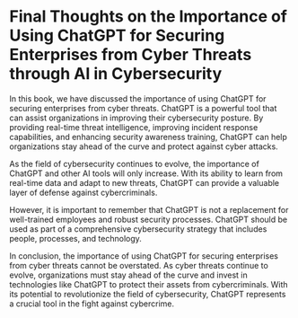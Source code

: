 Final Thoughts on the Importance of Using ChatGPT for Securing Enterprises from Cyber Threats through AI in Cybersecurity
=====================================================================================================================================

In this book, we have discussed the importance of using ChatGPT for securing enterprises from cyber threats. ChatGPT is a powerful tool that can assist organizations in improving their cybersecurity posture. By providing real-time threat intelligence, improving incident response capabilities, and enhancing security awareness training, ChatGPT can help organizations stay ahead of the curve and protect against cyber attacks.

As the field of cybersecurity continues to evolve, the importance of ChatGPT and other AI tools will only increase. With its ability to learn from real-time data and adapt to new threats, ChatGPT can provide a valuable layer of defense against cybercriminals.

However, it is important to remember that ChatGPT is not a replacement for well-trained employees and robust security processes. ChatGPT should be used as part of a comprehensive cybersecurity strategy that includes people, processes, and technology.

In conclusion, the importance of using ChatGPT for securing enterprises from cyber threats cannot be overstated. As cyber threats continue to evolve, organizations must stay ahead of the curve and invest in technologies like ChatGPT to protect their assets from cybercriminals. With its potential to revolutionize the field of cybersecurity, ChatGPT represents a crucial tool in the fight against cybercrime.
